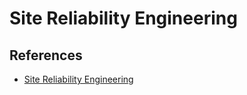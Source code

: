 # Site Reliability Engineering

## References

* [Site Reliability Engineering](https://sre.google/sre-book/table-of-contents/)
